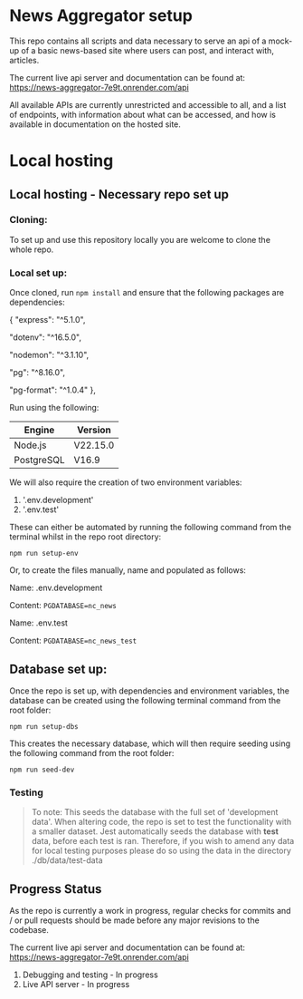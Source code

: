 # News Aggregator setup

This repo contains all scripts and data necessary to serve an api of a mock-up of a basic news-based site where users can post, and interact with, articles.

The current live api server and documentation can be found at: https://news-aggregator-7e9t.onrender.com/api

All available APIs are currently unrestricted and accessible to all, and a list of endpoints, with information about what can be accessed, and how is available in documentation on the hosted site.

# Local hosting

## Local hosting - Necessary repo set up

### Cloning:

To set up and use this repository locally you are welcome to clone the whole repo.

### Local set up:

Once cloned, run `npm install` and ensure that the following packages are dependencies:

{
"express": "^5.1.0",

"dotenv": "^16.5.0",

"nodemon": "^3.1.10",

"pg": "^8.16.0",

"pg-format": "^1.0.4"
},

Run using the following:

| **Engine** | **Version** |
| ---------- | ----------- |
| Node.js    | V22.15.0    |
| PostgreSQL | V16.9       |

We will also require the creation of two environment variables:

1. '.env.development'
2. '.env.test'

These can either be automated by running the following command from the terminal whilst in the repo root directory:

`npm run setup-env`

Or, to create the files manually, name and populated as follows:

Name: .env.development

Content: `PGDATABASE=nc_news`

Name: .env.test

Content: `PGDATABASE=nc_news_test`

## Database set up:

Once the repo is set up, with dependencies and environment variables, the database can be created using the following terminal command from the root folder:

```
npm run setup-dbs
```

This creates the necessary database, which will then require seeding using the following command from the root folder:

```
npm run seed-dev
```

### Testing

> To note: This seeds the database with the full set of 'development data'.
> When altering code, the repo is set to test the functionality with a smaller dataset.
> Jest automatically seeds the database with **test** data, before each test is ran.
> Therefore, if you wish to amend any data for local testing purposes please do so using the data in the directory ./db/data/test-data

## Progress Status

As the repo is currently a work in progress, regular checks for commits and / or pull requests should be made before any major revisions to the codebase.

The current live api server and documentation can be found at: https://news-aggregator-7e9t.onrender.com/api

1. Debugging and testing - In progress
2. Live API server - In progress
